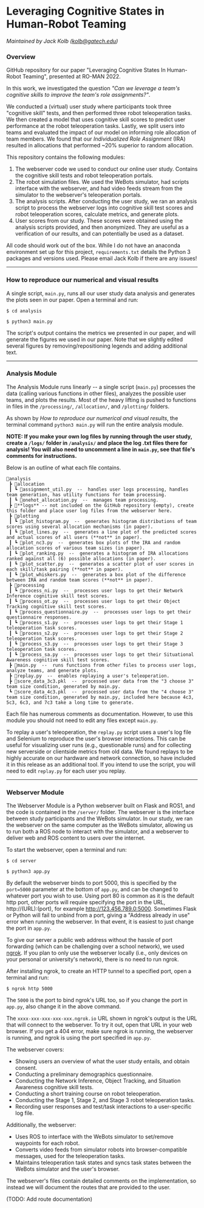 # Leveraging Cognitive States in Human-Robot Teaming

*Maintained by Jack Kolb (kolb@gatech.edu)*

### Overview

GitHub repository for our paper "Leveraging Cognitive States In Human-Robot Teaming", presented at RO-MAN 2022.

In this work, we investigated the question *"Can we leverage a team's cognitive skills to improve the team's role assignments?"*.

We conducted a (virtual) user study where participants took three "cognitive skill" tests, and then performed three robot teleoperation tasks. We then created a model that uses cognitive skill scores to predict user performance at the robot teleoperation tasks. Lastly, we split users into teams and evaluated the impact of our model on informing role allocation of team members. We found that our *Individualized Role Assignment* (IRA) resulted in allocations that performed ~20% superior to random allocation.

This repository contains the following modules:
1. The webserver code we used to conduct our online user study. Contains the cognitive skill tests and robot teleoperation portals.
2. The robot simulation files. We used the WeBots simulator, had scripts interface with the webserver, and had video feeds stream from the simulator to the webserver's teleoperation portals.
3. The analysis scripts. After conducting the user study, we ran an analysis script to process the webserver logs into cognitive skill test scores and robot teleoperation scores, calculate metrics, and generate plots.
4. User scores from our study. These scores were obtained using the analysis scripts provided, and then anonymized. They are useful as a verification of our results, and can potentially be used as a dataset. 

All code should work out of the box. While I do not have an anaconda environment set up for this project, `requirements.txt` details the Python 3 packages and versions used. Please email Jack Kolb if there are any issues!

___

### How to reproduce our numerical and visual results

A single script, `main.py`, runs all our user study data analysis and generates the plots seen in our paper. Open a terminal and run:

`$ cd analysis`

`$ python3 main.py`


The script's output contains the metrics we presented in our paper, and will generate the figures we used in our paper. Note that we slightly edited several figures by removing/repositioning legends and adding additional text.

___

### Analysis Module

The Analysis Module runs linearly -- a single script (`main.py`) processes the data (calling various functions in other files), analyzes the possible user teams, and plots the results. Most of the heavy lifting is pushed to functions in files in the `/processing/`, `/allocation/`, and `/plotting/` folders.

As shown by *How to reproduce our numerical and visual results*, the terminal command `python3 main.py` will run the entire analysis module.

**NOTE: If you make your own log files by running through the user study, create a `/logs/` folder in `/analysis/` and place the log .txt files there for analysis! You will also need to uncomment a line in `main.py`, see that file's comments for instructions.**

Below is an outline of what each file contains.

```
📂analysis
 ┣ 📂allocation
 ┃ ┗ 📜assignment_util.py  --  handles user logs processing, handles team generation, has utility functions for team processing.
 ┃ ┗ 📜onehot_allocation.py  --  manages team processing.
 ┣ 📂**logs** -- not included on the GitHub repository (empty), create this folder and place user log files from the webserver here.
 ┣ 📂plotting
 ┃ ┗ 📜plot_histogram.py  --  generates histogram distributions of team scores using several allocation mechanisms (in paper).
 ┃ ┗ 📜plot_lines.py  --  generates a line plot of the predicted scores and actual scores of all users (**not** in paper).
 ┃ ┗ 📜plot_nc3.py  --  generates box plots of the IRA and random allocation scores of various team sizes (in paper).
 ┃ ┗ 📜plot_ranking.py  --  generates a histogram of IRA allocations ranked against all (6) possible allocations (in paper).
 ┃ ┗ 📜plot_scatter.py  --  generates a scatter plot of user scores in each skill/task pairing (**not** in paper).
 ┃ ┗ 📜plot_whiskers.py  --  generates a box plot of the difference between IRA and random team scores (**not** in paper).
 ┣ 📂processing
 ┃ ┗ 📜process_ni.py  --  processes user logs to get their Network Inference cognitive skill test scores.
 ┃ ┗ 📜process_ot.py  --  processes user logs to get their Object Tracking cognitive skill test scores.
 ┃ ┗ 📜process_questionnaire.py  --  processes user logs to get their questionnaire responses.
 ┃ ┗ 📜process_s1.py  --  processes user logs to get their Stage 1 teleoperation task scores.
 ┃ ┗ 📜process_s2.py  --  processes user logs to get their Stage 2 teleoperation task scores.
 ┃ ┗ 📜process_s3.py  --  processes user logs to get their Stage 3 teleoperation task scores.
 ┃ ┗ 📜process_sa.py  --  processes user logs to get their Situational Awareness cognitive skill test scores.
 ┣ 📜main.py  --  runs functions from other files to process user logs, analyze teams, and generate plots.
 ┣ 📜replay.py  --  enables replaying a user's teleoperation.
 ┣ 📜score_data_3c3.pkl  --  processed user data from the "3 choose 3" team size condition, generated by main.py.
 ┗ 📜score_data_4c3.pkl  --  processed user data from the "4 choose 3" team size condition, generated by main.py, included here because 4c3, 5c3, 6c3, and 7c3 take a long time to generate.
```

Each file has numerous comments as documentation. However, to use this module you should not need to edit any files except `main.py`.

To replay a user's teleoperation, the `replay.py` script uses a user's log file and Selenium to reproduce the user's browser interactions. This can be useful for visualizing user runs (e.g., questionable runs) and for collecting new serverside or clientside metrics from old data. We found replays to be highly accurate on our hardware and network connection, so have included it in this release as an additional tool. If you intend to use the script, you will need to edit `replay.py` for each user you replay.

___

### Webserver Module

The Webserver Module is a Python webserver built on Flask and ROS1, and the code is contained in the `/server/` folder. The webserver is the interface between study participants and the WeBots simulator. In our study, we ran the webserver on the same computer as the WeBots simulator, allowing us to run both a ROS node to interact with the simulator, and a webserver to deliver web and ROS content to users over the internet.

To start the webserver, open a terminal and run:

`$ cd server`

`$ python3 app.py`

By default the webserver binds to port 5000, this is specified by the `port=5000` parameter at the bottom of `app.py`, and can be changed to whatever port you wish to use. Using port 80 is common as it is the default http port, other ports will require specifying the port in the URL, http://(URL):(port), for example http://123.456.789.0:5000. Sometimes Flask or Python will fail to unbind from a port, giving a "Address already in use" error when running the webserver. In that event, it is easiest to just change the port in `app.py`.

To give our server a public web address without the hassle of port forwarding (which can be challenging over a school network), we used [ngrok](https://ngrok.com). If you plan to only use the webserver locally (i.e., only devices on your personal or university's network), there is no need to run ngrok.

After installing ngrok, to create an HTTP tunnel to a specified port, open a terminal and run:

`$ ngrok http 5000`

The `5000` is the port to bind ngrok's URL too, so if you change the port in `app.py`, also change it in the above command.

The `xxxx-xxx-xxx-xxx-xxx.ngrok.io` URL shown in ngrok's output is the URL that will connect to the webserver. To try it out, open that URL in your web browser. If you get a 404 error, make sure ngrok is running, the webserver is running, and ngrok is using the port specified in `app.py`.

The webserver covers:

* Showing users an overview of what the user study entails, and obtain consent.
* Conducting a preliminary demographics questionnaire.
* Conducting the Network Inference, Object Tracking, and Situation Awareness cognitive skill tests.
* Conducting a short training course on robot teleoperation.
* Conducting the Stage 1, Stage 2, and Stage 3 robot teleoperation tasks.
* Recording user responses and test/task interactions to a user-specific log file.

Additionally, the webserver:

* Uses ROS to interface with the WeBots simulator to set/remove waypoints for each robot.
* Converts video feeds from simulator robots into browser-compatible messages, used for the teleoperation tasks.
* Maintains teleoperation task states and syncs task states between the WeBots simulator and the user's browser.

The webserver's files contain detailed comments on the implementation, so instead we will document the routes that are provided to the user.

(TODO: Add route documentation)

